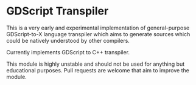 # GDScript Transpiler

This is a very early and experimental implementation of general-purpose
GDScript-to-X language transpiler which aims to generate sources which could be
natively understood by other compilers.

Currently implements GDScript to C++ transpiler.

This module is highly unstable and should not be used for anything but
educational purposes. Pull requests are welcome that aim to improve the module.
